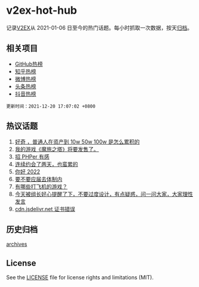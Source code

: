 # v2ex-hot-hub

 记录[V2EX](https://www.v2ex.com/)从 2021-01-06 日至今的热门话题。每小时抓取一次数据，按天[归档](archives)。
 
 ## 相关项目

- [GitHub热榜](https://github.com/lonnyzhang423/github-hot-hub)
- [知乎热榜](https://github.com/lonnyzhang423/zhihu-hot-hub)
- [微博热榜](https://github.com/lonnyzhang423/weibo-hot-hub)
- [头条热榜](https://github.com/lonnyzhang423/toutiao-hot-hub)
- [抖音热榜](https://github.com/lonnyzhang423/douyin-hot-hub)


 `更新时间：2021-12-20 17:07:02 +0800`

## 热议话题

1. [好奇 ，普通人在资产到 10w 50w 100w 是怎么累积的](https://www.v2ex.com/t/823275)
1. [我的游戏《魔旅之塔》将要发售了。](https://www.v2ex.com/t/823323)
1. [招 PHPer 有感](https://www.v2ex.com/t/823282)
1. [连续约会了两天，也蛮累的](https://www.v2ex.com/t/823224)
1. [你好 2022](https://www.v2ex.com/t/823160)
1. [要不要应届去体制内](https://www.v2ex.com/t/823309)
1. [有哪些打飞机的游戏？](https://www.v2ex.com/t/823221)
1. [今天被组长好心提醒了下，不要过度设计，有点疑惑，问一问大家，大家理性发言](https://www.v2ex.com/t/823347)
1. [cdn.jsdelivr.net 证书错误](https://www.v2ex.com/t/823281)

## 历史归档

[archives](archives)

## License

See the [LICENSE](LICENSE) file for license rights and limitations (MIT).
